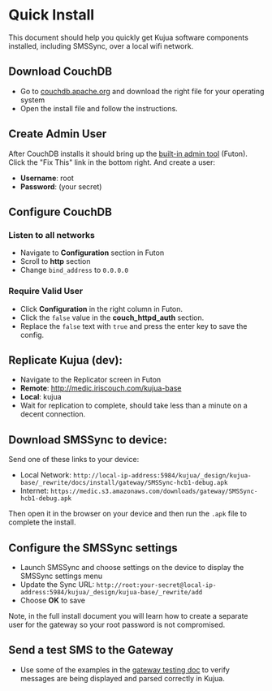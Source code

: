 # Quick Install 

This document should help you quickly get Kujua software components installed,
including SMSSync, over a local wifi network.

## Download CouchDB

* Go to [couchdb.apache.org](http://couchdb.apache.org) and download the right file for your operating system
* Open the install file and follow the instructions.

## Create Admin User

After CouchDB installs it should bring up the [built-in admin tool](http://localhost:5984/_utils) (Futon).
Click the "Fix This" link in the bottom right.  And create a user:

* **Username**: root
* **Password**: (your secret)

## Configure CouchDB 

### Listen to all networks

* Navigate to **Configuration** section in Futon
* Scroll to **http** section
* Change `bind_address` to `0.0.0.0`

### Require Valid User

* Click **Configuration** in the right column in Futon.
* Click the `false` value in the **couch\_httpd\_auth** section.  
* Replace the `false` text with `true` and press the enter key to save the config.

## Replicate Kujua (dev):

* Navigate to the Replicator screen in Futon 
* **Remote**: http://medic.iriscouch.com/kujua-base
* **Local**: kujua
* Wait for replication to complete, should take less than a minute on a decent connection.

## Download SMSSync to device:

Send one of these links to your device:

* Local Network: `http://local-ip-address:5984/kujua/_design/kujua-base/_rewrite/docs/install/gateway/SMSSync-hcb1-debug.apk`
* Internet: `https://medic.s3.amazonaws.com/downloads/gateway/SMSSync-hcb1-debug.apk`

Then open it in the browser on your device and then run the `.apk` file to complete the install.

## Configure the SMSSync settings

* Launch SMSSync and choose settings on the device to display the SMSSync settings menu
* Update the Sync URL: `http://root:your-secret@local-ip-address:5984/kujua/_design/kujua-base/_rewrite/add`
* Choose **OK** to save

Note, in the full install document you will learn how to create a separate user
for the gateway so your root password is not compromised.

## Send a test SMS to the Gateway

* Use some of the examples in the [gateway testing doc](../testing) to verify messages are being displayed and parsed correctly in Kujua.

